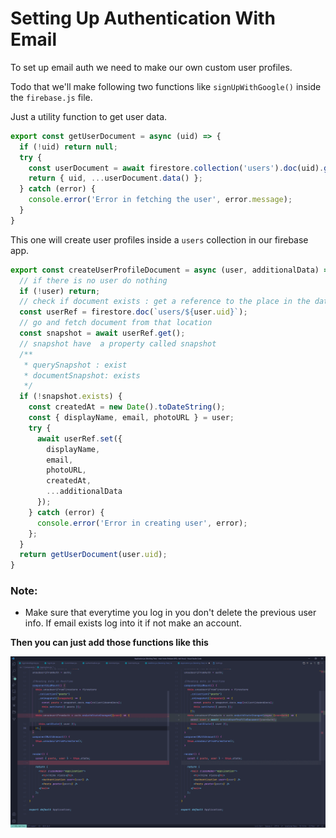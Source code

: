 # Setting Up Authentication With Email

To set up email auth we need to make our own custom user profiles.

Todo that we'll make following two functions like `signUpWithGoogle()` inside the `firebase.js` file.

Just a utility function to get user data.
```js
export const getUserDocument = async (uid) => {
  if (!uid) return null;
  try {
    const userDocument = await firestore.collection('users').doc(uid).get();
    return { uid, ...userDocument.data() };
  } catch (error) {
    console.error('Error in fetching the user', error.message);
  }
}
```

This one will create user profiles inside a `users` collection in our firebase app.
```js
export const createUserProfileDocument = async (user, additionalData) => {
  // if there is no user do nothing
  if (!user) return;
  // check if document exists : get a reference to the place in the database where a user profile might be
  const userRef = firestore.doc(`users/${user.uid}`);
  // go and fetch document from that location
  const snapshot = await userRef.get();
  // snapshot have  a property called snapshot
  /**
   * querySnapshot : exist
   * documentSnapshot: exists
   */
  if (!snapshot.exists) {
    const createdAt = new Date().toDateString();
    const { displayName, email, photoURL } = user;
    try {
      await userRef.set({
        displayName,
        email,
        photoURL,
        createdAt,
        ...additionalData
      });
    } catch (error) {
      console.error('Error in creating user', error);
    };
  }
  return getUserDocument(user.uid);
}
```

### Note:

- Make sure that everytime you log in you don't delete the previous user info. If email exists log into it if not make an account.

**Then you can just add those functions like this**

![add email user](../screenshots/changes-in-email-auth.png)